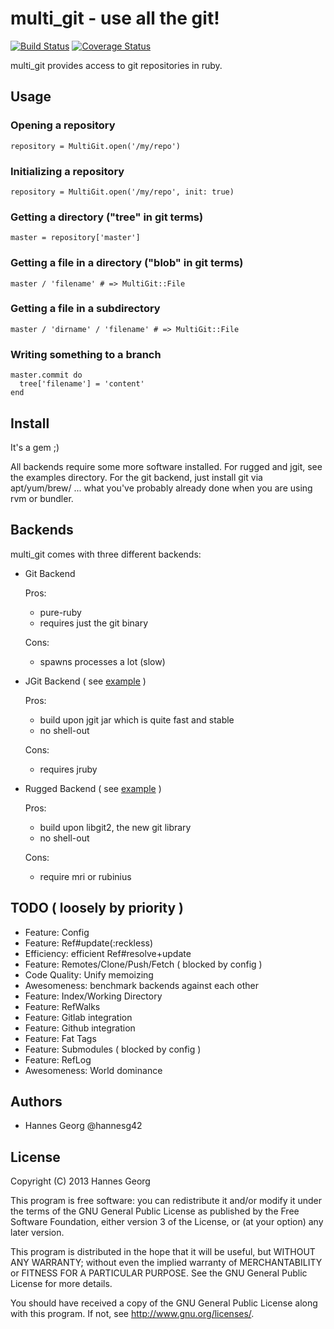 multi\_git - use all the git!
============================

[![Build Status](https://travis-ci.org/hannesg/multi_git.png?branch=master)](https://travis-ci.org/hannesg/multi_git)
[![Coverage Status](https://coveralls.io/repos/hannesg/multi_git/badge.png?branch=master)](https://coveralls.io/r/hannesg/multi_git)

multi\_git provides access to git repositories in ruby.

Usage
--------------------

### Opening a repository

    repository = MultiGit.open('/my/repo')

### Initializing a repository

    repository = MultiGit.open('/my/repo', init: true)

### Getting a directory ("tree" in git terms)

    master = repository['master']

### Getting a file in a directory ("blob" in git terms)

    master / 'filename' # => MultiGit::File

### Getting a file in a subdirectory

    master / 'dirname' / 'filename' # => MultiGit::File

### Writing something to a branch

    master.commit do
      tree['filename'] = 'content'
    end

Install
---------------------------

It's a gem ;)

All backends require some more software installed. For rugged and jgit, see
the examples directory. For the git backend, just install git via apt/yum/brew/
... what you've probably already done when you are using rvm or bundler.

Backends
---------------------------

multi\_git comes with three different backends:

  - Git Backend
    
    Pros:
      - pure-ruby
      - requires just the git binary
    
    Cons:
      - spawns processes a lot (slow)
  - JGit Backend ( see [example](examples/jgit/) )
    
    Pros:
      - build upon jgit jar which is quite fast and stable
      - no shell-out
    
    Cons:
      - requires jruby
  - Rugged Backend ( see [example](examples/rugged/) )
    
    Pros:
      - build upon libgit2, the new git library
      - no shell-out
    
    Cons:
      - require mri or rubinius

TODO ( loosely by priority )
-----------------------------

- Feature: Config
- Feature: Ref#update(:reckless)
- Efficiency: efficient Ref#resolve+update
- Feature: Remotes/Clone/Push/Fetch ( blocked by config )
- Code Quality: Unify memoizing
- Awesomeness: benchmark backends against each other
- Feature: Index/Working Directory
- Feature: RefWalks
- Feature: Gitlab integration
- Feature: Github integration
- Feature: Fat Tags
- Feature: Submodules ( blocked by config )
- Feature: RefLog
- Awesomeness: World dominance

Authors
-----------------

- Hannes Georg @hannesg42

License
------------------

Copyright (C) 2013 Hannes Georg

This program is free software: you can redistribute it and/or modify
it under the terms of the GNU General Public License as published by
the Free Software Foundation, either version 3 of the License, or
(at your option) any later version.

This program is distributed in the hope that it will be useful,
but WITHOUT ANY WARRANTY; without even the implied warranty of
MERCHANTABILITY or FITNESS FOR A PARTICULAR PURPOSE.  See the
GNU General Public License for more details.

You should have received a copy of the GNU General Public License
along with this program.  If not, see <http://www.gnu.org/licenses/>.
